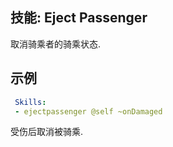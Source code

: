 技能: Eject Passenger
--------------------------

取消骑乘者的骑乘状态.

示例
--------

```yaml
 Skills:
 - ejectpassenger @self ~onDamaged
```

受伤后取消被骑乘.